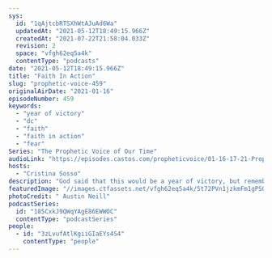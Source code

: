 ```yaml
---
sys:
  id: "1qAjtcbRTSXhWtAJuAd6Wa"
  updatedAt: "2021-05-12T18:49:15.966Z"
  createdAt: "2021-07-22T21:58:04.033Z"
  revision: 2
  space: "vfgh62eq5a4k"
  contentType: "podcasts"
date: "2021-05-12T18:49:15.966Z"
title: "Faith In Action"
slug: "prophetic-voice-459"
originalAirDate: "2021-01-16"
episodeNumber: 459
keywords:
  - "year of victory"
  - "dc"
  - "faith"
  - "faith in action"
  - "fear"
Series: "The Prophetic Voice of Our Time"
audioLink: "https://episodes.castos.com/propheticvoice/01-16-17-21-Prophetic-Voice-of-our-Time-[mixdown]-01.mp3"
hosts:
  - "Cristina Sosso"
description: "God said that this would be a year of victory, but remember that there can be no victory without a fight. Do not focus on the Goliaths of our time, for you will quake with fear. We must stand our ground and hold true to what God has promised us."
featuredImage: "//images.ctfassets.net/vfgh62eq5a4k/5t72PVn1jzkmFm1gPS0D8u/3def6ab4876d1a78061159600df630bd/austin-neill-jB8WaHvHmoY-unsplash__1_.jpg"
photoCredit: " Austin Neill"
podcastSeries:
  id: "185CxkJ9QWqYAgE86EWWOC"
  contentType: "podcastSeries"
people:
  - id: "3zLvufAtlKgiiGIaEYs4S4"
    contentType: "people"
---
```

